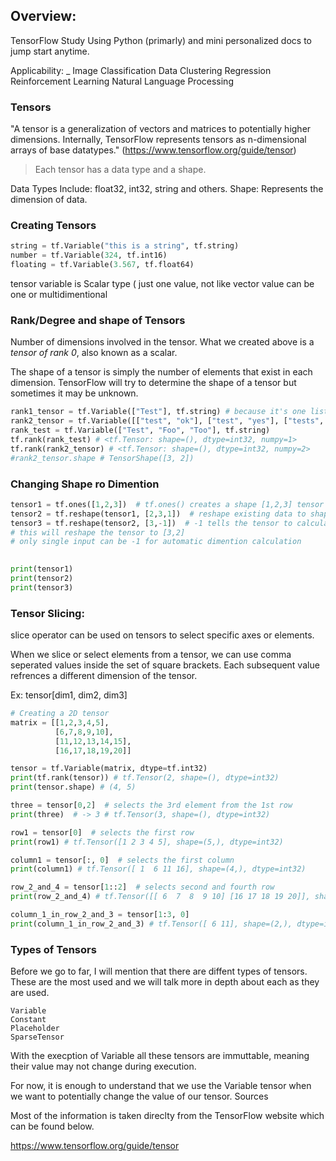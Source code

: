 ## Overview:
TensorFlow Study Using Python (primarly) and mini personalized docs to jump start anytime.

Applicability:
_
    Image Classification
    Data Clustering
    Regression
    Reinforcement Learning
    Natural Language Processing

### Tensors
"A tensor is a generalization of vectors and matrices to potentially higher dimensions. Internally, TensorFlow represents tensors as n-dimensional arrays of base datatypes." (https://www.tensorflow.org/guide/tensor)
>Each tensor has a data type and a shape.

Data Types Include: float32, int32, string and others.
Shape: Represents the dimension of data.

### Creating Tensors
```py
string = tf.Variable("this is a string", tf.string) 
number = tf.Variable(324, tf.int16)
floating = tf.Variable(3.567, tf.float64)
```
tensor variable is Scalar type ( just one value, not like vector value can be one or multidimentional

### Rank/Degree and shape of Tensors
Number of dimensions involved in the tensor. What we created above is a *tensor of rank 0*, also known as a scalar. 

The shape of a tensor is simply the number of elements that exist in each dimension. TensorFlow will try to determine the shape of a tensor but sometimes it may be unknown.

```py
rank1_tensor = tf.Variable(["Test"], tf.string) # because it's one list only
rank2_tensor = tf.Variable([["test", "ok"], ["test", "yes"], ["tests", "yess"]], tf.string) # numpy=2 because list of list
rank_test = tf.Variable(["Test", "Foo", "Too"], tf.string) 
tf.rank(rank_test) # <tf.Tensor: shape=(), dtype=int32, numpy=1>
tf.rank(rank2_tensor) # <tf.Tensor: shape=(), dtype=int32, numpy=2>
#rank2_tensor.shape # TensorShape([3, 2])
```

### Changing Shape ro Dimention

```py
tensor1 = tf.ones([1,2,3])  # tf.ones() creates a shape [1,2,3] tensor full of ones (6 elements of 1)
tensor2 = tf.reshape(tensor1, [2,3,1])  # reshape existing data to shape [2,3,1] => 2 list, each with 3 list containing 1 element
tensor3 = tf.reshape(tensor2, [3,-1])  # -1 tells the tensor to calculate the size of the dimension in that place automatically
# this will reshape the tensor to [3,2]
# only single input can be -1 for automatic dimention calculation
                                                                            

print(tensor1)
print(tensor2)
print(tensor3)
```

### Tensor Slicing:
slice operator can be used on tensors to select specific axes or elements.

When we slice or select elements from a tensor, we can use comma seperated values inside the set of square brackets. Each subsequent value refrences a different dimension of the tensor.

Ex: tensor[dim1, dim2, dim3]

```py
# Creating a 2D tensor
matrix = [[1,2,3,4,5],
          [6,7,8,9,10],
          [11,12,13,14,15],
          [16,17,18,19,20]]

tensor = tf.Variable(matrix, dtype=tf.int32) 
print(tf.rank(tensor)) # tf.Tensor(2, shape=(), dtype=int32)
print(tensor.shape) # (4, 5)

three = tensor[0,2]  # selects the 3rd element from the 1st row
print(three)  # -> 3 # tf.Tensor(3, shape=(), dtype=int32)

row1 = tensor[0]  # selects the first row
print(row1) # tf.Tensor([1 2 3 4 5], shape=(5,), dtype=int32)

column1 = tensor[:, 0]  # selects the first column
print(column1) # tf.Tensor([ 1  6 11 16], shape=(4,), dtype=int32)

row_2_and_4 = tensor[1::2]  # selects second and fourth row
print(row_2_and_4) # tf.Tensor([[ 6  7  8  9 10] [16 17 18 19 20]], shape=(2, 5), dtype=int32)

column_1_in_row_2_and_3 = tensor[1:3, 0]
print(column_1_in_row_2_and_3) # tf.Tensor([ 6 11], shape=(2,), dtype=int32)
```

### Types of Tensors

Before we go to far, I will mention that there are diffent types of tensors. These are the most used and we will talk more in depth about each as they are used.

    Variable
    Constant
    Placeholder
    SparseTensor

With the execption of Variable all these tensors are immuttable, meaning their value may not change during execution.

For now, it is enough to understand that we use the Variable tensor when we want to potentially change the value of our tensor.
Sources

Most of the information is taken direclty from the TensorFlow website which can be found below.

https://www.tensorflow.org/guide/tensor
